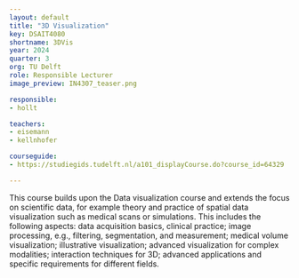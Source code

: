 ```yaml
---
layout: default
title: "3D Visualization"
key: DSAIT4080
shortname: 3DVis
year: 2024
quarter: 3
org: TU Delft
role: Responsible Lecturer
image_preview: IN4307_teaser.png

responsible:
- hollt

teachers:
- eisemann
- kellnhofer

courseguide:
- https://studiegids.tudelft.nl/a101_displayCourse.do?course_id=64329

---
```

This course builds upon the Data visualization course and extends the focus on scientific data, for example theory and practice of spatial data visualization such as medical scans or simulations. This includes the following aspects: data acquisition basics, clinical practice; image processing, e.g., filtering, segmentation, and measurement; medical volume visualization; illustrative visualization; advanced visualization for complex modalities; interaction techniques for 3D; advanced applications and specific requirements for different fields.